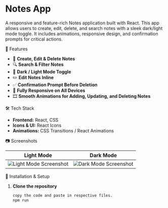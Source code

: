 # Notes App

A responsive and feature-rich Notes application built with React. This app allows users to create, edit, delete, and search notes with a sleek dark/light mode toggle. It includes animations, responsive design, and confirmation prompts for critical actions.

🚀 Features

- 📒 **Create, Edit & Delete Notes**
- 🔍 **Search & Filter Notes**
- 🎨 **Dark / Light Mode Toggle**
- ✏️ **Edit Notes Inline**
- ✅ **Confirmation Prompt Before Deletion**
- 📱 **Fully Responsive on All Devices**
- 🎞️ **Smooth Animations for Adding, Updating, and Deleting Notes**

🛠️ Tech Stack

- **Frontend:** React, CSS
- **Icons & UI:** React Icons
- **Animations:** CSS Transitions / React Animations

📷 Screenshots

| Light Mode | Dark Mode |
|------------|-----------|
| ![Light Mode Screenshot](link-to-light-screenshot) | ![Dark Mode Screenshot](link-to-dark-screenshot) |


🔧 Installation & Setup

1. **Clone the repository**
   ```bash
   copy the code and paste in respective files.
   npm run
